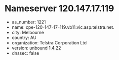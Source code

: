 # Nameserver 120.147.17.119

* as_number: 1221
* name: cpe-120-147-17-119.vb11.vic.asp.telstra.net.
* city: Melbourne
* country: AU
* organization: Telstra Corporation Ltd
* version: unbound 1.4.22
* dnssec: false
